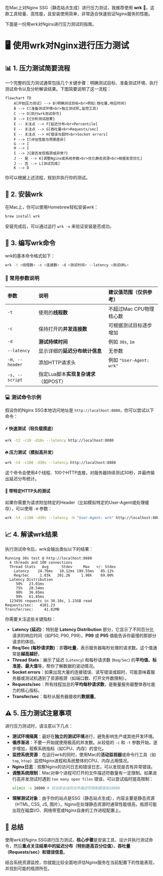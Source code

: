在Mac上对Nginx SSG（静态站点生成）进行压力测试，我推荐使用 **wrk** 🚀。这款工具轻量、高性能，且安装使用简单，非常适合快速验证Nginx服务的性能。

下面是一份用wrk对Nginx进行压力测试的指南。

# 🖥️ 使用wrk对Nginx进行压力测试

## 📊 1. 压力测试简要流程
一个完整的压力测试通常包括几个关键步骤：明确测试目标、准备测试环境、执行测试命令以及分析解读结果。下图简要说明了这一流程：

```mermaid
flowchart TD
    A[开始压力测试] --> B(明确测试目标<br>例如:吞吐量,响应时间)
    B --> C(准备测试环境<br>独立测试机,监控工具)
    C --> D[执行wrk测试命令]
    D --> E{分析测试结果}
    E -- 关注点 --> F[延迟分布<br>Percentile]
    E -- 关注点 --> G[吞吐量<br>Requests/sec]
    E -- 关注点 --> H[错误与超时<br>Socket errors]
    F --> I[评估性能与预期差异]
    G --> I
    H --> I
    I --> J{是否发现瓶颈或异常?}
    J -- 是 --> K[调整Nginx或系统参数<br>优化静态资源<br>根据发现优化]
    J -- 否 --> L[测试完成]
    K --> D
```

你可以根据上述流程，规划并执行你的测试。

## 🔧 2. 安装wrk

在Mac上，你可以使用Homebrew轻松安装wrk：

```bash
brew install wrk
```

安装完成后，可以通过运行 `wrk -v` 来验证安装是否成功。

## 🚀 3. 编写wrk命令

wrk的基本命令格式如下：

```bash
wrk -t <线程数> -c <连接数> -d <测试时间> --latency <测试URL>
```

### 🎯 常用参数说明

| 参数           | 说明                          | 建议值范围（仅供参考） |
| :------------- | :------------------------------------ | :--------------------- |
| `-t`           | 使用的**线程数**                      | 不超过Mac CPU物理核心数 |
| `-c`           | 保持打开的**并发连接数**              | 可根据测试目标逐步增加   |
| `-d`           | **测试持续时间**                      | 例如 `30s`, `1m`       |
| `--latency`    | 显示详细的**延迟分布统计信息**        | 无参数                 |
| `-H, --header` | 添加HTTP请求头                       | 例如 `"User-Agent: wrk"` |
| `-s, --script` | 指定Lua脚本**实现复杂请求**（如POST） |                        |

### 💻 测试命令示例

假设你的Nginx SSG本地访问地址是 `http://localhost:8080`，你可以尝试以下命令：

#### ⚡ 快速测试（轻负载摸底）

```bash
wrk -t2 -c10 -d10s --latency http://localhost:8080
```

#### 🔥 压力测试（模拟高并发）

```bash
wrk -t4 -c100 -d30s --latency http://localhost:8080
```

这个命令会使用4个线程、100个HTTP连接，对服务器持续测试30秒，并最终输出延迟分布统计。

#### 📝 带特定HTTP头的测试

如果你需要为请求附加特定的Header（比如模拟特定的User-Agent或处理缓存），可以使用 `-H` 参数：

```bash
wrk -t4 -c100 -d30s --latency -H "User-Agent: wrk" http://localhost:8080
```

## 📈 4. 解读wrk结果

执行测试命令后，wrk会输出类似以下的结果：

```
Running 30s test @ http://localhost:8080
  4 threads and 100 connections
  Thread Stats   Avg      Stdev     Max   +/- Stdev
    Latency    24.76ms   10.12ms 199.55ms   85.12%
    Req/Sec     1.03k   201.26     1.98k    69.00%
  Latency Distribution
     50%   23.01ms
     75%   28.54ms
     90%   36.65ms
     99%   61.85ms
  123456 requests in 30.10s, 1.23GB read
Requests/sec:   4101.23
Transfer/sec:     41.82MB
```

你需要关注这些关键指标：
*   **Latency (延迟)**：特别是 **Latency Distribution** 部分，它显示了不同百分比请求的响应时间（如P50, P90, P99）。**P99** 或 **P95** 值能告诉你最慢的那部分请求的体验。
*   **Req/Sec (每秒请求数)**：即**吞吐量**，表示服务器每秒处理的请求数。这个值通常是**越高越好**。
*   **Thread Stats**：展示了延迟 (`Latency`) 和每秒请求数 (`Req/Sec`) 的**平均值、标准差、最大值**等，帮你了解数据的波动情况。
*   **Socket errors**：如果出现大量的连接错误、读写错误或超时，可能意味着服务器或测试机遇到了资源瓶颈（如端口数、打开文件数限制）。
*   **Requests/sec**：所有线程加总的**平均每秒请求数**，是衡量服务器整体吞吐能力的核心指标。
*   **Transfer/sec**：每秒从服务器接收的**数据量**。

## ⚠️ 5. 压力测试注意事项

进行压力测试时，请注意以下几点：
*   **测试环境隔离**：最好在**独立的测试环境**进行，避免影响生产或其他开发环境。
*   **循序渐进**：不要一开始就使用极高的并发数。从较低的 `-c` 和 `-t` 参数开始，逐步增加，观察系统指标（如CPU、内存）的变化。
*   **监控系统资源**：在运行wrk的同时，使用Mac的**活动监视器**或命令行工具（如 `top`, `htop`）监控Nginx进程和系统整体的CPU、内存占用情况。
*   **Nginx日志**：观察Nginx的访问日志和错误日志，可以发现是否有异常错误。
*   **调整系统限制**：Mac对单个进程可打开的文件描述符数量有一定限制。如果进行高并发测试时遇到 `too many open files` 错误，可以尝试临时提高限制：
    ```bash
    ulimit -n 10000 # 将当前会话的文件描述符限制提高到10000
    ```
*   **理解测试对象**：由于你的站点是SSG（静态站点生成），内容主要是静态资源（HTML, CSS, JS, 图片）。Nginx在处理静态资源时通常性能很高，瓶颈可能出现在磁盘I/O、网络带宽或Nginx自身的工作进程配置上。

## 💎 总结

使用wrk对Nginx SSG进行压力测试，**核心步骤**是安装工具、设计并执行测试命令，然后**重点关注结果中的延迟分布（特别是高百分位值）、吞吐量（Requests/sec）和错误信息**。

结合系统资源监控，你就能比较全面地评估Nginx服务在当前配置下的性能表现，并找到可能的瓶颈所在。